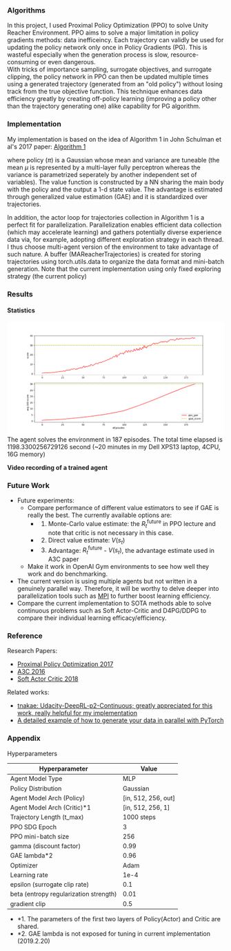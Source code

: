 [image1]: ./data/ppo_gae.png 
[image2]: ./data/ppo_algorithm1.png
### **Algorithms**
In this project, I used Proximal Policy Optimization (PPO) to solve Unity Reacher Environment. PPO aims to solve a major limitation in policy gradients methods: data inefficeincy. 
Each trajectory can validly be used for updating the policy network only once in Policy Gradients (PG). This is wasteful especially when the generation process is slow, resource-consuming or even dangerous.  
With tricks of importance sampling, surrogate objectives, and surrogate clipping, the policy network in PPO can then be updated multiple times using a generated trajectory (generated from an "old policy") without losing track from the true objective function. 
This technique enhances data efficiency greatly by creating off-policy learning (improving a policy other than the trajectory generating one) alike capability for PG algorithm. 

### **Implementation**
My implementation is based on the idea of Algorithm 1 in John Schulman et al's 2017 paper: [Algorithm 1][image2]


where policy ($\pi$) is a Gaussian whose mean and variance are tuneable (the mean $\mu$ is represented by a multi-layer fully perceptron whereas the variance is parametrized seperately by another independent set of variables). 
The value function is constructed by a NN sharing the main body with the policy and the output a 1-d state value.
The advantage is estimated through generalized value estimation (GAE) and it is standardized over trajectories.

In addition, the actor loop for trajectories collection in Algorithm 1 is a perfect fit for parallelization. Parallelization enables efficient data collection (which may accelerate learning) and gathers potentially diverse experience data via, for example, adopting different exploration strategy in each thread. I thus choose multi-agent version of the environment to take advantage of such nature. A buffer (MAReacherTrajectories) is created for storing trajectories using torch.utils.data to organize the data format and mini-batch generation. Note that the current implementation using only fixed exploring strategy (the current policy)

### **Results**  

#### **Statistics**

![Figure1][image1]
The agent solves the environment in 187 episodes. The total time elapsed is 1198.3300256729126 second (~20 minutes in my Dell XPS13 laptop, 4CPU, 16G memory)

**Video recording of a trained agent**

### **Future Work**
- Future experiments:
    - Compare performance of different value estimators to see if GAE is really the best. The currently available options are:
        - 1. Monte-Carlo value estimate: the $R_t^{\text{future}}$ in PPO lecture and note that critic is not necessary in this case. 
        - 2. Direct value estimate: $V(s_t)$
        - 3. Advantage: $R_t^{\text{future}}$ - $V(s_t)$, the advantage estimate used in A3C paper 
    - Make it work in OpenAI Gym environments to see how well they work and do benchmarking.
- The current version is using multiple agents but not written in a genuinely parallel way. Therefore, it will be worthy to delve deeper into parallelization tools such as [MPI](http://mpitutorial.com/tutorials/mpi-introduction/) to further boost learning efficiency.  
- Compare the current implementation to SOTA methods able to solve continuous problems such as Soft Actor-Critic and D4PG/DDPG to compare their individual learning efficacy/efficiency.

### **Reference**
Research Papers:
- [Proximal Policy Optimization 2017](https://www.nature.com/articles/nature14236)
- [A3C 2016](https://arxiv.org/abs/1602.01783)
- [Soft Actor Critic 2018](https://arxiv.org/abs/1801.01290)

Related works:
- [tnakae: Udacity-DeepRL-p2-Continuous; greatly appreciated for this work, really helpful for my implementation](https://github.com/tnakae/Udacity-DeepRL-p2-Continuous)
- [A detailed example of how to generate your data in parallel with PyTorch](https://stanford.edu/~shervine/blog/pytorch-how-to-generate-data-parallel)



### **Appendix** 
Hyperparameters

| Hyperparameter                      | Value |
| ----------------------------------- | ----- |
| Agent Model Type                    | MLP   |
| Policy Distribution                 | Gaussian |
| Agent Model Arch (Policy)           | [in, 512, 256, out] |
| Agent Model Arch (Critic)*1         | [in, 512, 256, 1] |
| Trajectory Length (t_max)           | 1000 steps|
| PPO SDG Epoch                       | 3    |
| PPO mini-batch size                 | 256  |
| gamma (discount factor)          | 0.99  |
| GAE lambda*2                          | 0.96  |
| Optimizer                           | Adam  |
| Learning rate                       | 1e-4  |
| epsilon (surrogate clip rate)    | 0.1   |
| beta (entropy regularization strength) | 0.01   |
| gradient clip                       | 0.5 |

- *1. The parameters of the first two layers of Policy(Actor) and Critic are shared. 
- *2. GAE lambda is not exposed for tuning in current implementation (2019.2.20)